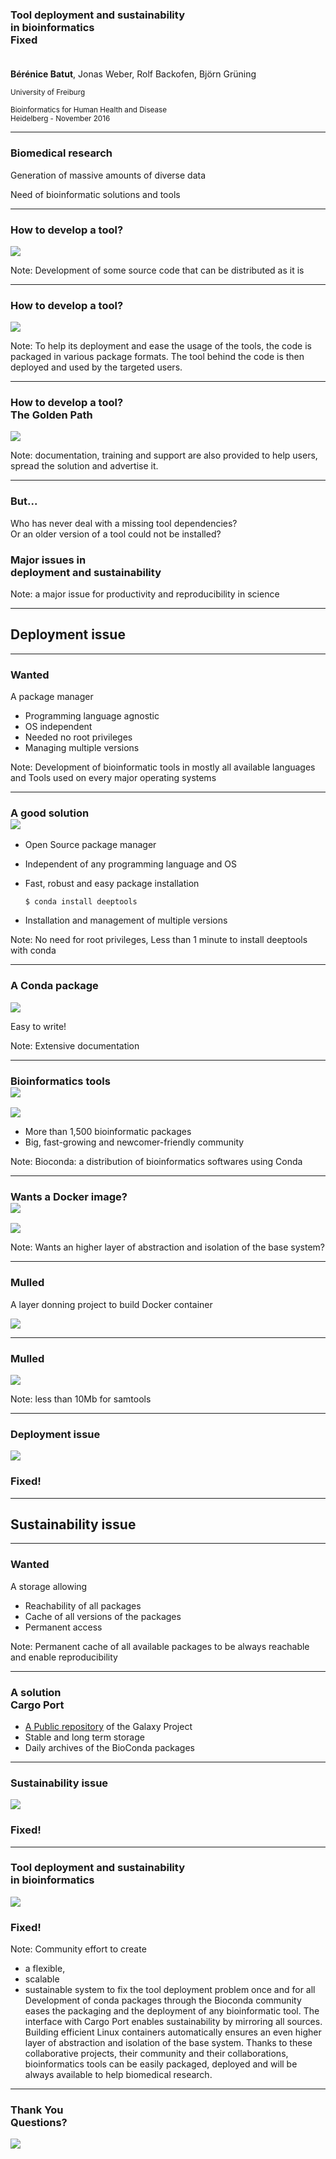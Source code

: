 ### Tool deployment and sustainability <br>in bioinformatics <br><i class="fa fa-check"></i> Fixed<br><br>

**Bérénice Batut**, Jonas Weber, Rolf Backofen, Björn Grüning

<small>
University of Freiburg<br><br>Bioinformatics for Human Health and Disease<br>Heidelberg - November 2016
</small> 

---

### Biomedical research

Generation of massive amounts of diverse data

<i class="fa fa-long-arrow-right"></i> Need of bioinformatic solutions and tools

----

### How to develop a tool?

![](images/tool_development_1.png)

Note: Development of some source code that can be distributed as it is

----

### How to develop a tool?

![](images/tool_development_packaging.png)

Note: To help its deployment and ease the usage of the tools, the code is packaged in various package formats.
The tool behind the code is then deployed and used by the targeted users.
 
----

### How to develop a tool?<br>The Golden Path

![](images/tool_development_training_doc_support.png)

Note: documentation, training and support are also provided to help users, spread the solution and advertise it. 

----

### But...

Who has never deal with a missing tool dependencies?<br>
Or an older version of a tool could not be installed?

### <i class="fa fa-exclamation-triangle"></i> Major issues in <br>deployment and sustainability

Note: a major issue for productivity and reproducibility in science

---

## Deployment issue

----

### <i class="fa fa-bullseye"></i> Wanted

A package manager
- Programming language agnostic
- OS independent
- Needed no root privileges
- Managing multiple versions
    
Note: Development of bioinformatic tools in mostly all available languages and Tools used on every major operating systems

----

### A good solution<br>![](images/conda_logo.png)

- Open Source package manager
- Independent of any programming language and OS
- Fast, robust and easy package installation

  ```
  $ conda install deeptools
  ```
  
- Installation and management of multiple versions

Note: No need for root privileges, Less than 1 minute to install deeptools with conda

----

### A Conda package

![](images/conda_package.png)

<i class="fa fa-long-arrow-right"></i> Easy to write!

Note: Extensive documentation

----

### Bioinformatics tools<br>![](images/bioconda_logo.png)

![](images/tool_development_bioconda_solution.png)

- More than 1,500 bioinformatic packages
- Big, fast-growing and newcomer-friendly community

Note: Bioconda: a distribution of bioinformatics softwares using Conda

----

### Wants a Docker image?<br>![](images/mulled.png)

![](images/tool_development_mulled_solution.png)

Note: Wants an higher layer of abstraction and isolation of the base system?

----

### Mulled

A layer donning project to build Docker container

![](images/mulled_scheme_without_bioconda.png)

----

### Mulled

![](images/mulled_scheme.png)

Note: less than 10Mb for samtools

----

### Deployment issue

![](images/tool_development_deployment.png)

### <i class="fa fa-check"></i>Fixed!

---

## Sustainability issue

----

### <i class="fa fa-bullseye"></i> Wanted

A storage allowing
- Reachability of all packages
- Cache of all versions of the packages
- Permanent access

Note: Permanent cache of all available packages to be always reachable and enable reproducibility

----

### A solution<br>Cargo Port

- [A Public repository](https://depot.galaxyproject.org/software/) of the Galaxy Project
- Stable and long term storage
- Daily archives of the BioConda packages

----

### Sustainability issue

![](images/tool_development_sustainability.png)

### <i class="fa fa-check"></i>Fixed!

---

### Tool deployment and sustainability <br>in bioinformatics 

![](images/tool_development_solution_scheme.png)

### <i class="fa fa-check"></i>Fixed! 

Note: Community effort to create 
  - a flexible, 
  - scalable
  - sustainable system 
to fix the tool deployment problem once and for all
Development of conda packages through the Bioconda community eases the packaging and the deployment of any bioinformatic tool. The interface with Cargo Port enables sustainability by mirroring all sources. Building efficient Linux containers automatically ensures an even higher layer of abstraction and isolation of the base system. Thanks to these collaborative projects, their community and their collaborations, bioinformatics tools can be easily packaged, deployed and will be always available to help biomedical research.

---

### Thank You<br>Questions?

![](images/tool_development_final_scheme.png)

